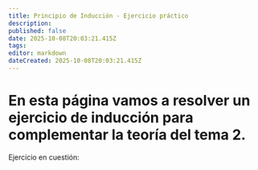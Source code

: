 ```yaml
---
title: Principio de Inducción - Ejercicio práctico
description: 
published: false
date: 2025-10-08T20:03:21.415Z
tags: 
editor: markdown
dateCreated: 2025-10-08T20:03:21.415Z
---
```


# En esta página vamos a resolver un ejercicio de inducción para complementar la teoría del tema 2.
Ejercicio en cuestión: